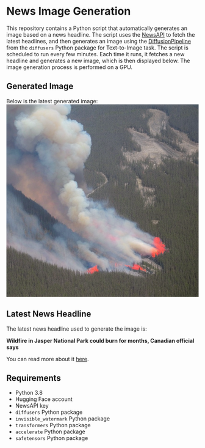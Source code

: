 # News Image Generation
This repository contains a Python script that automatically generates an image based on a news headline. The script uses the [NewsAPI](https://newsapi.org/) to fetch the latest headlines, and then generates an image using the [DiffusionPipeline](https://github.com/huggingface/diffusers) from the `diffusers` Python package for Text-to-Image task.
The script is scheduled to run every few minutes. Each time it runs, it fetches a new headline and generates a new image, which is then displayed below. The image generation process is performed on a GPU.

## Generated Image
Below is the latest generated image:
![Generated Image](image.png)

## Latest News Headline
The latest news headline used to generate the image is:

**Wildfire in Jasper National Park could burn for months, Canadian official says**

You can read more about it [here](https://news.google.com/rss/articles/CBMiW2h0dHBzOi8vYXBuZXdzLmNvbS9hcnRpY2xlL2NhbmFkYS13aWxkZmlyZXMtYWxiZXJ0YS1qYXNwZXItYzU5ZTA2NjdjMmVkZTRiZTJkZDY5ZjIxN2ZkMDBmYzXSAQA?oc=5).

## Requirements
- Python 3.8
- Hugging Face account
- NewsAPI key
- `diffusers` Python package
- `invisible_watermark` Python package
- `transformers` Python package
- `accelerate` Python package
- `safetensors` Python package
